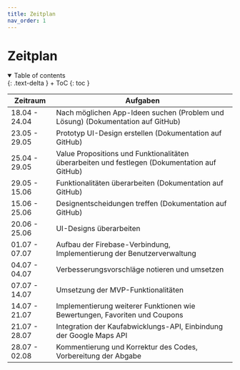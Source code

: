 ```yaml
---
title: Zeitplan
nav_order: 1
---
```


# Zeitplan

<details open markdown="block">
{: .text-delta }
<summary>Table of contents</summary>
+ ToC
{: toc }
</details>

| Zeitraum       | Aufgaben                                                                                          |
|----------------|---------------------------------------------------------------------------------------------------|
| 18.04 - 24.04  | Nach möglichen App-Ideen suchen (Problem und Lösung) (Dokumentation auf GitHub)                    |
| 23.05 - 29.05  | Prototyp UI-Design erstellen (Dokumentation auf GitHub)                                            |
| 25.04 - 29.05  | Value Propositions und Funktionalitäten überarbeiten und festlegen (Dokumentation auf GitHub)      |
| 29.05 - 15.06  | Funktionalitäten überarbeiten (Dokumentation auf GitHub)                                           |
| 15.06 - 25.06  | Designentscheidungen treffen (Dokumentation auf GitHub)                                            |
| 20.06 - 25.06  | UI-Designs überarbeiten                                                                            |
| 01.07 - 07.07  | Aufbau der Firebase-Verbindung, Implementierung der Benutzerverwaltung                             |
| 04.07 - 04.07  | Verbesserungsvorschläge notieren und umsetzen                                                      |
| 07.07 - 14.07  | Umsetzung der MVP-Funktionalitäten                                                                 |
| 14.07 - 21.07  | Implementierung weiterer Funktionen wie Bewertungen, Favoriten und Coupons                        |
| 21.07 - 28.07  | Integration der Kaufabwicklungs-API, Einbindung der Google Maps API                                |
| 28.07 - 02.08  | Kommentierung und Korrektur des Codes, Vorbereitung der Abgabe                                     |

